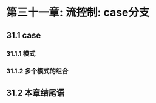 # 第三十一章: 流控制: case分支 #

## 31.1 case ##

### 31.1.1 模式 ###

### 31.1.2 多个模式的组合 ###

## 31.2 本章结尾语 ##
